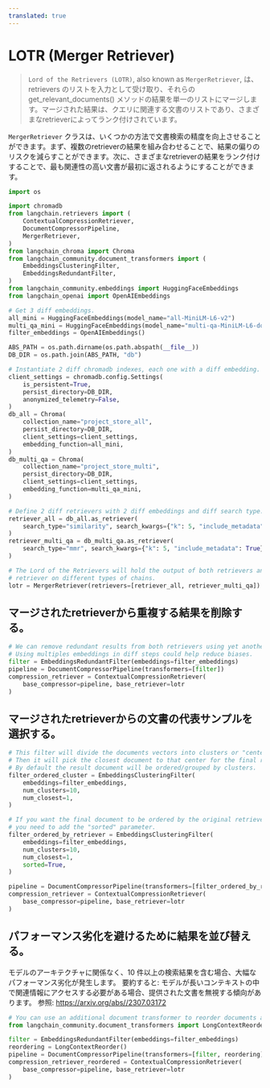 ```yaml
---
translated: true
---
```


# LOTR (Merger Retriever)

>`Lord of the Retrievers (LOTR)`, also known as `MergerRetriever`, は、retrievers のリストを入力として受け取り、それらの get_relevant_documents() メソッドの結果を単一のリストにマージします。マージされた結果は、クエリに関連する文書のリストであり、さまざまなretrieverによってランク付けされています。

`MergerRetriever` クラスは、いくつかの方法で文書検索の精度を向上させることができます。まず、複数のretrieverの結果を組み合わせることで、結果の偏りのリスクを減らすことができます。次に、さまざまなretrieverの結果をランク付けすることで、最も関連性の高い文書が最初に返されるようにすることができます。

```python
import os

import chromadb
from langchain.retrievers import (
    ContextualCompressionRetriever,
    DocumentCompressorPipeline,
    MergerRetriever,
)
from langchain_chroma import Chroma
from langchain_community.document_transformers import (
    EmbeddingsClusteringFilter,
    EmbeddingsRedundantFilter,
)
from langchain_community.embeddings import HuggingFaceEmbeddings
from langchain_openai import OpenAIEmbeddings

# Get 3 diff embeddings.
all_mini = HuggingFaceEmbeddings(model_name="all-MiniLM-L6-v2")
multi_qa_mini = HuggingFaceEmbeddings(model_name="multi-qa-MiniLM-L6-dot-v1")
filter_embeddings = OpenAIEmbeddings()

ABS_PATH = os.path.dirname(os.path.abspath(__file__))
DB_DIR = os.path.join(ABS_PATH, "db")

# Instantiate 2 diff chromadb indexes, each one with a diff embedding.
client_settings = chromadb.config.Settings(
    is_persistent=True,
    persist_directory=DB_DIR,
    anonymized_telemetry=False,
)
db_all = Chroma(
    collection_name="project_store_all",
    persist_directory=DB_DIR,
    client_settings=client_settings,
    embedding_function=all_mini,
)
db_multi_qa = Chroma(
    collection_name="project_store_multi",
    persist_directory=DB_DIR,
    client_settings=client_settings,
    embedding_function=multi_qa_mini,
)

# Define 2 diff retrievers with 2 diff embeddings and diff search type.
retriever_all = db_all.as_retriever(
    search_type="similarity", search_kwargs={"k": 5, "include_metadata": True}
)
retriever_multi_qa = db_multi_qa.as_retriever(
    search_type="mmr", search_kwargs={"k": 5, "include_metadata": True}
)

# The Lord of the Retrievers will hold the output of both retrievers and can be used as any other
# retriever on different types of chains.
lotr = MergerRetriever(retrievers=[retriever_all, retriever_multi_qa])
```

## マージされたretrieverから重複する結果を削除する。

```python
# We can remove redundant results from both retrievers using yet another embedding.
# Using multiples embeddings in diff steps could help reduce biases.
filter = EmbeddingsRedundantFilter(embeddings=filter_embeddings)
pipeline = DocumentCompressorPipeline(transformers=[filter])
compression_retriever = ContextualCompressionRetriever(
    base_compressor=pipeline, base_retriever=lotr
)
```

## マージされたretrieverからの文書の代表サンプルを選択する。

```python
# This filter will divide the documents vectors into clusters or "centers" of meaning.
# Then it will pick the closest document to that center for the final results.
# By default the result document will be ordered/grouped by clusters.
filter_ordered_cluster = EmbeddingsClusteringFilter(
    embeddings=filter_embeddings,
    num_clusters=10,
    num_closest=1,
)

# If you want the final document to be ordered by the original retriever scores
# you need to add the "sorted" parameter.
filter_ordered_by_retriever = EmbeddingsClusteringFilter(
    embeddings=filter_embeddings,
    num_clusters=10,
    num_closest=1,
    sorted=True,
)

pipeline = DocumentCompressorPipeline(transformers=[filter_ordered_by_retriever])
compression_retriever = ContextualCompressionRetriever(
    base_compressor=pipeline, base_retriever=lotr
)
```

## パフォーマンス劣化を避けるために結果を並び替える。

モデルのアーキテクチャに関係なく、10 件以上の検索結果を含む場合、大幅なパフォーマンス劣化が発生します。
要約すると: モデルが長いコンテキストの中で関連情報にアクセスする必要がある場合、提供された文書を無視する傾向があります。
参照: https://arxiv.org/abs//2307.03172

```python
# You can use an additional document transformer to reorder documents after removing redundancy.
from langchain_community.document_transformers import LongContextReorder

filter = EmbeddingsRedundantFilter(embeddings=filter_embeddings)
reordering = LongContextReorder()
pipeline = DocumentCompressorPipeline(transformers=[filter, reordering])
compression_retriever_reordered = ContextualCompressionRetriever(
    base_compressor=pipeline, base_retriever=lotr
)
```
